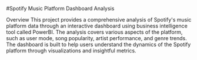 #Spotify Music Platform Dashboard Analysis

Overview
This project provides a comprehensive analysis of Spotify's music platform data through an interactive dashboard using business intelligence tool called PowerBI. The analysis covers various aspects of the platform, such as user mode, song popularity, artist performance, and genre trends. The dashboard is built to help users understand the dynamics of the Spotify platform through visualizations and insightful metrics.
